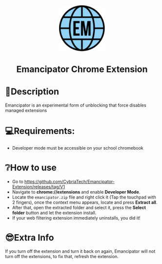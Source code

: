 <p align="center">
<kbd>
<img width="150px" src="icon_128.png">
</kbd>
</p>

<h1 align="center">Emancipator Chrome Extension</h1>

# 📃Description

Emancipator is an experimental form of unblocking that force disables managed extensions

# 💻Requirements:

- Developer mode must be accessible on your school chromebook

# ❔How to use

- Go to https://github.com/CybriaTech/Emancipator-Extension/releases/tag/V1
- Navigate to <b>chrome://extensions</b> and enable <b>Developer Mode</b>.
- Locate the `emancipator.zip` file and right click it (Tap the touchpad with 2 fingers), once the context menu appears, locate and press <b>Extract all</b>.
- After that, open the extracted folder and select it, press the <b>Select folder</b> button and let the extension install.
- If your web filtering extension immediately uninstalls, you did it!

# 😎Extra Info

If you turn off the extension and turn it back on again, Emancipator will not turn off the extensions, to fix that, refresh the extension.
